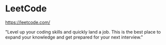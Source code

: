 # LeetCode
https://leetcode.com/

"Level up your coding skills and quickly land a job. This is the best place to expand your knowledge and get prepared for your next interview."
